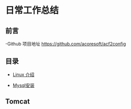 # 日常工作总结

## 前言
-Github 项目地址	<https://github.com/acoresoft/acf2config>

## 目录

- [Linux 介绍](docs/Linux.md)




- [Mysql安装](mysql/install.md)

Tomcat
-----------



